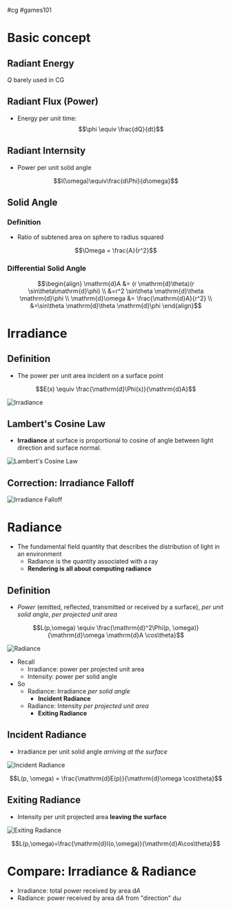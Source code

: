 #cg #games101

# Basic concept

## Radiant Energy

$Q$ barely used in CG

## Radiant Flux (Power) 

- Energy per unit time:
$$\phi \equiv \frac{dQ}{dt}$$

## Radiant Internsity 

- Power per unit solid angle

$$I(\omega)\equiv\frac{d\Phi}{d\omega}$$

## Solid Angle

### Definition

- Ratio of subtened area on sphere to radius squared

$$\Omega = \frac{A}{r^2}$$

### Differential Solid Angle

$$\begin{align}
	\mathrm{d}A &= (r \mathrm{d}\theta)(r \sin\theta\mathrm{d}\phi) \\ &=r^2 \sin\theta \mathrm{d}\theta \mathrm{d}\phi \\
	\mathrm{d}\omega &= \frac{\mathrm{d}A}{r^2} \\ &=\sin\theta \mathrm{d}\theta \mathrm{d}\phi
\end{align}$$

# Irradiance

## Definition

- The power per unit area incident on a surface point

$$E(x) \equiv \frac{\mathrm{d}\Phi(x)}{\mathrm{d}A}$$

![Irradiance](Irradiance.png)

## Lambert's Cosine Law

- **Irradiance** at surface is proportional to cosine of angle between light direction and surface normal.

![Lambert's Cosine Law](Lambert's%20Cosine%20Law.png)

## Correction: Irradiance Falloff

![Irradiance Falloff](Irradiance%20Falloff.png)
# Radiance

- The fundamental field quantity that describes the distribution of light in an environment
	- Radiance is the quantity associated with a ray
	- **Rendering is all about computing radiance**

## Definition

- *Power* (emitted, reflected, transmitted or received by a surface), *per unit solid angle*, *per projected unit area*

$$L(p,\omega) \equiv \frac{\mathrm{d}^2\Phi(p, \omega)}{\mathrm{d}\omega \mathrm{d}A \cos\theta}$$

![Radiance](Radiance.png)

- Recall
	- Irradiance: power per projected unit area
	- Intensity: power per solid angle
- So
	- Radiance: Irradiance *per solid angle*
		- **Incident Radiance**
	- Radiance: Intensity *per projected unit area*
		- **Exiting Radiance**

## Incident Radiance

- Irradiance per unit solid angle *arriving at the surface*

![Incident Radiance](Incident%20Radiance.png)

$$L(p, \omega) = \frac{\mathrm{d}E(p)}{\mathrm{d}\omega \cos\theta}$$

## Exiting Radiance

- Intensity per unit projected area **leaving the surface**

![Exiting Radiance](Exiting%20Radiance.png)

$$L(p,\omega)=\frac{\mathrm{d}I(o,\omega)}{\mathrm{d}A\cos\theta}$$

# Compare: Irradiance & Radiance

- Irradiance: total power received by area $\mathrm{d}A$
- Radiance: power received by area $\mathrm{d}A$ from "direction" $\mathrm{d}\omega$



